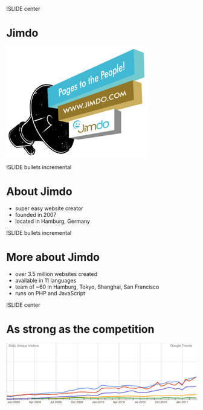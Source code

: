 !SLIDE center
# Jimdo
![Jimdo](logo.png)

!SLIDE bullets incremental
# About Jimdo
* super easy website creator
* founded in 2007
* located in Hamburg, Germany

!SLIDE bullets incremental
# More about Jimdo
* over 3.5 million websites created
* available in 11 languages
* team of ~60 in Hamburg, Tokyo, Shanghai, San Francisco
* runs on PHP and JavaScript

!SLIDE center
# As strong as the competition
![Competition](competition.png)
